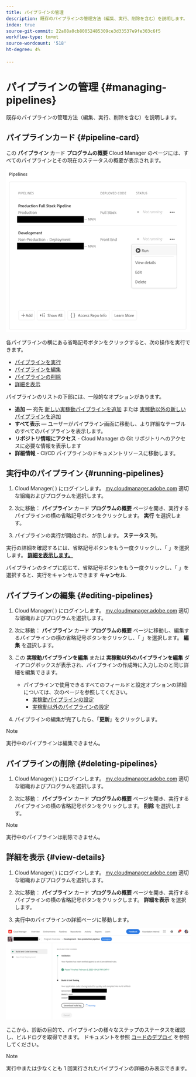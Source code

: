 ```yaml
---
title: パイプラインの管理
description: 既存のパイプラインの管理方法（編集、実行、削除を含む）を説明します。
index: true
source-git-commit: 22a08a0cb80052485309ce3d33537e9fe303c6f5
workflow-type: tm+mt
source-wordcount: '518'
ht-degree: 4%

---
```



# パイプラインの管理 {#managing-pipelines}

既存のパイプラインの管理方法（編集、実行、削除を含む）を説明します。

## パイプラインカード {#pipeline-card}

この **パイプライン** カード **プログラムの概要** Cloud Manager のページには、すべてのパイプラインとその現在のステータスの概要が表示されます。

![Cloud Manager のパイプラインカード](/help/implementing/cloud-manager/assets/configure-pipeline/pipelines-card.png)

各パイプラインの横にある省略記号ボタンをクリックすると、次の操作を実行できます。

* [パイプラインを実行](#running-pipelines)
* [パイプラインを編集](#editing-pipelines)
* [パイプラインの削除](#deleting-pipelines)
* [詳細を表示](#view-details)

パイプラインのリストの下部には、一般的なオプションがあります。

* **追加**  — 宛先 [新しい実稼動パイプラインを追加](configuring-production-pipelines.md) または [実稼動以外の新しいパイプラインを追加](configuring-non-production-pipelines.md)
* **すべて表示**  — ユーザーがパイプライン画面に移動し、より詳細なテーブルのすべてのパイプラインを表示します。
* **リポジトリ情報にアクセス** - Cloud Manager の Git リポジトリへのアクセスに必要な情報を表示します
* **詳細情報** - CI/CD パイプラインのドキュメントリソースに移動します。

## 実行中のパイプライン {#running-pipelines}

1. Cloud Manager( ) にログインします。 [my.cloudmanager.adobe.com](https://my.cloudmanager.adobe.com/) 適切な組織およびプログラムを選択します。

1. 次に移動： **パイプライン** カード **プログラムの概要** ページを開き、実行するパイプラインの横の省略記号ボタンをクリックします。 **実行** を選択します。

1. パイプラインの実行が開始され、が示します。 **ステータス** 列。

実行の詳細を確認するには、省略記号ボタンをもう一度クリックし、「 」を選択します。 **[詳細を表示します。](#view-details)**

パイプラインのタイプに応じて、省略記号ボタンをもう一度クリックし、「 」を選択すると、実行をキャンセルできます **キャンセル**.

## パイプラインの編集 {#editing-pipelines}

1. Cloud Manager( ) にログインします。 [my.cloudmanager.adobe.com](https://my.cloudmanager.adobe.com/) 適切な組織およびプログラムを選択します。

1. 次に移動： **パイプライン** カード **プログラムの概要** ページに移動し、編集するパイプラインの横の省略記号ボタンをクリックし、「 」を選択します。 **編集** を選択します。

1. この **実稼動パイプラインを編集** または **実稼動以外のパイプラインを編集** ダイアログボックスが表示され、パイプラインの作成時に入力したのと同じ詳細を編集できます。

   * パイプラインで使用できるすべてのフィールドと設定オプションの詳細については、次のページを参照してください。
      * [実稼動パイプラインの設定](configuring-production-pipelines.md)
      * [実稼動以外のパイプラインの設定](configuring-non-production-pipelines.md)

1. パイプラインの編集が完了したら、「**更新**」をクリックします。

>[!NOTE]
>
>実行中のパイプラインは編集できません。

## パイプラインの削除 {#deleting-pipelines}

1. Cloud Manager( ) にログインします。 [my.cloudmanager.adobe.com](https://my.cloudmanager.adobe.com/) 適切な組織およびプログラムを選択します。

1. 次に移動： **パイプライン** カード **プログラムの概要** ページを開き、実行するパイプラインの横の省略記号ボタンをクリックします。 **削除** を選択します。

>[!NOTE]
>
>実行中のパイプラインは削除できません。

## 詳細を表示 {#view-details}

1. Cloud Manager( ) にログインします。 [my.cloudmanager.adobe.com](https://my.cloudmanager.adobe.com/) 適切な組織およびプログラムを選択します。

1. 次に移動： **パイプライン** カード **プログラムの概要** ページを開き、実行するパイプラインの横の省略記号ボタンをクリックします。 **詳細を表示** を選択します。

1. 実行中のパイプラインの詳細ページに移動します。

![パイプラインの詳細](/help/implementing/cloud-manager/assets/configure-pipeline/pipeline-running-details.png)

ここから、診断の目的で、パイプラインの様々なステップのステータスを確認し、ビルドログを取得できます。 ドキュメントを参照 [コードのデプロイ](/help/implementing/cloud-manager/deploy-code.md) を参照してください。

>[!NOTE]
>
>実行中または少なくとも 1 回実行されたパイプラインの詳細のみ表示できます。